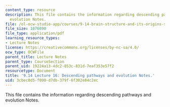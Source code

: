 ```yaml
---
content_type: resource
description: This file contains the information regarding descending pathways and
  evolution Notes.
file: /ol-ocw-studio-app/courses/9-14-brain-structure-and-its-origins-spring-2014/3cbec8d5f090d7db379f6f302e84c2ec_MIT9_14S14_Lecture16.pdf
file_size: 1076690
file_type: application/pdf
learning_resource_types:
- Lecture Notes
license: https://creativecommons.org/licenses/by-nc-sa/4.0/
ocw_type: OCWFile
parent_title: Lecture Notes
parent_type: CourseSection
parent_uid: 19224a13-4dc2-853c-831d-7eaf353e57f2
resourcetype: Document
title: '9.14 Lecture 16: Descending pathways and evolution Notes.'
uid: 3cbec8d5-f090-d7db-379f-6f302e84c2ec
---
```

This file contains the information regarding descending pathways and evolution Notes.